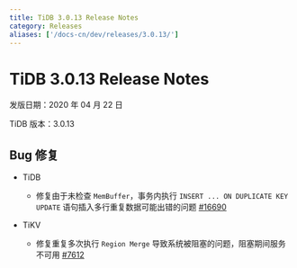 ```yaml
---
title: TiDB 3.0.13 Release Notes
category: Releases
aliases: ['/docs-cn/dev/releases/3.0.13/']
---
```


# TiDB 3.0.13 Release Notes

发版日期：2020 年 04 月 22 日

TiDB 版本：3.0.13

## Bug 修复

+ TiDB

    - 修复由于未检查 `MemBuffer`，事务内执行 `INSERT ... ON DUPLICATE KEY UPDATE` 语句插入多行重复数据可能出错的问题 [#16690](https://github.com/pingcap/tidb/pull/16690)

+ TiKV

    - 修复重复多次执行 `Region Merge` 导致系统被阻塞的问题，阻塞期间服务不可用 [#7612](https://github.com/tikv/tikv/pull/7612)
